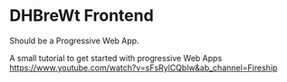 # DHBreWt Frontend

Should be a Progressive Web App.

A small tutorial to get started with progressive Web Apps <https://www.youtube.com/watch?v=sFsRylCQblw&ab_channel=Fireship>
